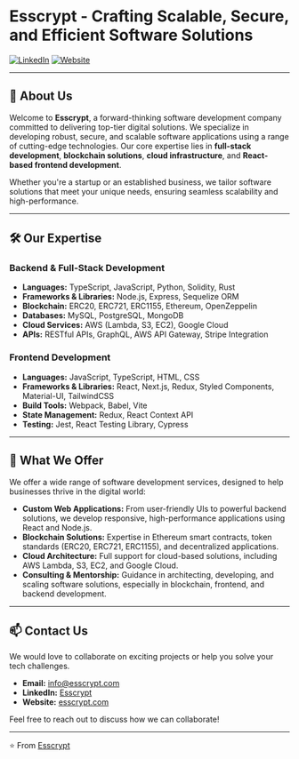 # Esscrypt - Crafting Scalable, Secure, and Efficient Software Solutions

[![LinkedIn](https://img.shields.io/badge/LinkedIn-Connect-blue)](https://www.linkedin.com/company/esscrypt/)
[![Website](https://img.shields.io/badge/Website-Visit-blue)](https://esscrypt.com)

---

## 👋 About Us

Welcome to **Esscrypt**, a forward-thinking software development company committed to delivering top-tier digital solutions. We specialize in developing robust, secure, and scalable software applications using a range of cutting-edge technologies. Our core expertise lies in **full-stack development**, **blockchain solutions**, **cloud infrastructure**, and **React-based frontend development**.

Whether you're a startup or an established business, we tailor software solutions that meet your unique needs, ensuring seamless scalability and high-performance.

---

## 🛠️ Our Expertise

### **Backend & Full-Stack Development**
- **Languages:** TypeScript, JavaScript, Python, Solidity, Rust
- **Frameworks & Libraries:** Node.js, Express, Sequelize ORM
- **Blockchain:** ERC20, ERC721, ERC1155, Ethereum, OpenZeppelin
- **Databases:** MySQL, PostgreSQL, MongoDB
- **Cloud Services:** AWS (Lambda, S3, EC2), Google Cloud
- **APIs:** RESTful APIs, GraphQL, AWS API Gateway, Stripe Integration

### **Frontend Development**
- **Languages:** JavaScript, TypeScript, HTML, CSS
- **Frameworks & Libraries:** React, Next.js, Redux, Styled Components, Material-UI, TailwindCSS
- **Build Tools:** Webpack, Babel, Vite
- **State Management:** Redux, React Context API
- **Testing:** Jest, React Testing Library, Cypress

---

## 🎯 What We Offer

We offer a wide range of software development services, designed to help businesses thrive in the digital world:

- **Custom Web Applications:** From user-friendly UIs to powerful backend solutions, we develop responsive, high-performance applications using React and Node.js.
- **Blockchain Solutions:** Expertise in Ethereum smart contracts, token standards (ERC20, ERC721, ERC1155), and decentralized applications.
- **Cloud Architecture:** Full support for cloud-based solutions, including AWS Lambda, S3, EC2, and Google Cloud.
- **Consulting & Mentorship:** Guidance in architecting, developing, and scaling software solutions, especially in blockchain, frontend, and backend development.

---

## 📫 Contact Us

We would love to collaborate on exciting projects or help you solve your tech challenges.

- **Email:** info@esscrypt.com
- **LinkedIn:** [Esscrypt](https://www.linkedin.com/company/esscrypt/)
- **Website:** [esscrypt.com](https://esscrypt.com)

Feel free to reach out to discuss how we can collaborate!

---

⭐️ From [Esscrypt](https://github.com/esscrypt)
